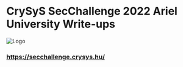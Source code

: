 # CrySyS SecChallenge 2022 Ariel University Write-ups
![Logo](https://i.ibb.co/MkYVyQy/Screen-Shot-2022-03-29-at-10-15-25.png)
### https://secchallenge.crysys.hu/
